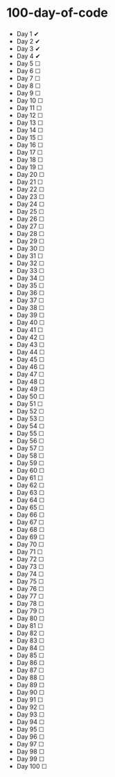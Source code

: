 # 100-day-of-code
<!DOCTYPE html>
<html>
<body>
    <h3></h3>
    <ul>
        <li><span>Day 1</span> <span>&#10004;</span></li>
        <li><span>Day 2</span> <span>&#10004;</span></li>
        <li><span>Day 3</span> <span>&#10004;</span></li>
        <li><span>Day 4</span> <span>&#10004;</span></li>
        <li><span>Day 5</span> <span>&#9744;</span></li>
        <li><span>Day 6</span> <span>&#9744;</span></li>
        <li><span>Day 7</span> <span>&#9744;</span></li>
        <li><span>Day 8</span> <span>&#9744;</span></li>
        <li><span>Day 9</span> <span>&#9744;</span></li>
        <li><span>Day 10</span> <span>&#9744;</span></li>
        <li><span>Day 11</span> <span>&#9744;</span></li>
        <li><span>Day 12</span> <span>&#9744;</span></li>
        <li><span>Day 13</span> <span>&#9744;</span></li>
        <li><span>Day 14</span> <span>&#9744;</span></li>
        <li><span>Day 15</span> <span>&#9744;</span></li>
        <li><span>Day 16</span> <span>&#9744;</span></li>
        <li><span>Day 17</span> <span>&#9744;</span></li>
        <li><span>Day 18</span> <span>&#9744;</span></li>
        <li><span>Day 19</span> <span>&#9744;</span></li>
        <li><span>Day 20</span> <span>&#9744;</span></li>
        <li><span>Day 21</span> <span>&#9744;</span></li>
        <li><span>Day 22</span> <span>&#9744;</span></li>
        <li><span>Day 23</span> <span>&#9744;</span></li>
        <li><span>Day 24</span> <span>&#9744;</span></li>
        <li><span>Day 25</span> <span>&#9744;</span></li>
        <li><span>Day 26</span> <span>&#9744;</span></li>
        <li><span>Day 27</span> <span>&#9744;</span></li>
        <li><span>Day 28</span> <span>&#9744;</span></li>
        <li><span>Day 29</span> <span>&#9744;</span></li>
        <li><span>Day 30</span> <span>&#9744;</span></li>
        <li><span>Day 31</span> <span>&#9744;</span></li>
        <li><span>Day 32</span> <span>&#9744;</span></li>
        <li><span>Day 33</span> <span>&#9744;</span></li>
        <li><span>Day 34</span> <span>&#9744;</span></li>
        <li><span>Day 35</span> <span>&#9744;</span></li>
        <li><span>Day 36</span> <span>&#9744;</span></li>
        <li><span>Day 37</span> <span>&#9744;</span></li>
        <li><span>Day 38</span> <span>&#9744;</span></li>
        <li><span>Day 39</span> <span>&#9744;</span></li>
        <li><span>Day 40</span> <span>&#9744;</span></li>
        <li><span>Day 41</span> <span>&#9744;</span></li>
        <li><span>Day 42</span> <span>&#9744;</span></li>
        <li><span>Day 43</span> <span>&#9744;</span></li>
        <li><span>Day 44</span> <span>&#9744;</span></li>
        <li><span>Day 45</span> <span>&#9744;</span></li>
        <li><span>Day 46</span> <span>&#9744;</span></li>
        <li><span>Day 47</span> <span>&#9744;</span></li>
        <li><span>Day 48</span> <span>&#9744;</span></li>
        <li><span>Day 49</span> <span>&#9744;</span></li>
        <li><span>Day 50</span> <span>&#9744;</span></li>
        <li><span>Day 51</span> <span>&#9744;</span></li>
        <li><span>Day 52</span> <span>&#9744;</span></li>
        <li><span>Day 53</span> <span>&#9744;</span></li>
        <li><span>Day 54</span> <span>&#9744;</span></li>
        <li><span>Day 55</span> <span>&#9744;</span></li>
        <li><span>Day 56</span> <span>&#9744;</span></li>
        <li><span>Day 57</span> <span>&#9744;</span></li>
        <li><span>Day 58</span> <span>&#9744;</span></li>
        <li><span>Day 59</span> <span>&#9744;</span></li>
        <li><span>Day 60</span> <span>&#9744;</span></li>
        <li><span>Day 61</span> <span>&#9744;</span></li>
        <li><span>Day 62</span> <span>&#9744;</span></li>
        <li><span>Day 63</span> <span>&#9744;</span></li>
        <li><span>Day 64</span> <span>&#9744;</span></li>
        <li><span>Day 65</span> <span>&#9744;</span></li>
        <li><span>Day 66</span> <span>&#9744;</span></li>
        <li><span>Day 67</span> <span>&#9744;</span></li>
        <li><span>Day 68</span> <span>&#9744;</span></li>
        <li><span>Day 69</span> <span>&#9744;</span></li>
        <li><span>Day 70</span> <span>&#9744;</span></li>
        <li><span>Day 71</span> <span>&#9744;</span></li>
        <li><span>Day 72</span> <span>&#9744;</span></li>
        <li><span>Day 73</span> <span>&#9744;</span></li>
        <li><span>Day 74</span> <span>&#9744;</span></li>
        <li><span>Day 75</span> <span>&#9744;</span></li>
        <li><span>Day 76</span> <span>&#9744;</span></li>
        <li><span>Day 77</span> <span>&#9744;</span></li>
        <li><span>Day 78</span> <span>&#9744;</span></li>
        <li><span>Day 79</span> <span>&#9744;</span></li>
        <li><span>Day 80</span> <span>&#9744;</span></li>
        <li><span>Day 81</span> <span>&#9744;</span></li>
        <li><span>Day 82</span> <span>&#9744;</span></li>
        <li><span>Day 83</span> <span>&#9744;</span></li>
        <li><span>Day 84</span> <span>&#9744;</span></li>
        <li><span>Day 85</span> <span>&#9744;</span></li>
        <li><span>Day 86</span> <span>&#9744;</span></li>
        <li><span>Day 87</span> <span>&#9744;</span></li>
        <li><span>Day 88</span> <span>&#9744;</span></li>
        <li><span>Day 89</span> <span>&#9744;</span></li>
        <li><span>Day 90</span> <span>&#9744;</span></li>
        <li><span>Day 91</span> <span>&#9744;</span></li>
        <li><span>Day 92</span> <span>&#9744;</span></li>
        <li><span>Day 93</span> <span>&#9744;</span></li>
        <li><span>Day 94</span> <span>&#9744;</span></li>
        <li><span>Day 95</span> <span>&#9744;</span></li>
        <li><span>Day 96</span> <span>&#9744;</span></li>
        <li><span>Day 97</span> <span>&#9744;</span></li>
        <li><span>Day 98</span> <span>&#9744;</span></li>
        <li><span>Day 99</span> <span>&#9744;</span></li>
        <li><span>Day 100</span> <span>&#9744;</span></li>
    </ul>
</body>
</html>


